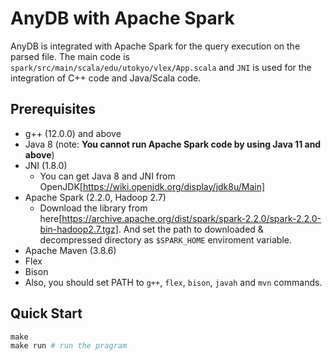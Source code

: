 # AnyDB with Apache Spark

AnyDB is integrated with Apache Spark for the query execution on the parsed file. The main code is `spark/src/main/scala/edu/utokyo/vlex/App.scala` and `JNI` is used for the integration of C++ code and Java/Scala code.

## Prerequisites

- g++ (12.0.0) and above
- Java 8 (note: **You cannot run Apache Spark code by using Java 11 and above**)
- JNI (1.8.0)
  - You can get Java 8 and JNI from OpenJDK[https://wiki.openjdk.org/display/jdk8u/Main]
- Apache Spark (2.2.0, Hadoop 2.7)
  - Download the library from here[https://archive.apache.org/dist/spark/spark-2.2.0/spark-2.2.0-bin-hadoop2.7.tgz]. And set the path to downloaded & decompressed directory as `$SPARK_HOME` enviroment variable. 
- Apache Maven (3.8.6)
- Flex
- Bison
- Also, you should set PATH to `g++`, `flex`, `bison`, `javah` and `mvn` commands.

## Quick Start

```Makefile
make
make run # run the pragram
```
